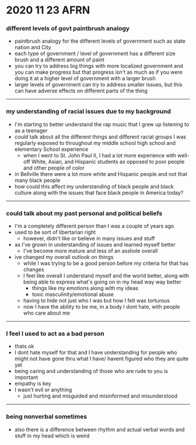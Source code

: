 # 2020 11 23 AFRN

### different levels of govt paintbrush analogy
- paintbrush analogy for the different levels of government such as state nation and City
- each type of government / level of government has a different size brush and a different amount of paint
- you can try to address big things with more localized government and you can make progress but that progress isn't as much as if you were doing it at a higher level of government with a larger brush
- larger levels of government can try to address smaller issues, but this can have adverse effects on different parts of the thing

---

### my understanding of racial issues due to my background
- I'm starting to better understand the rap music that I grew up listening to as a teenager
- could talk about all the different things and different racial groups I was regularly exposed to throughout my middle school high school and elementary School experience
  - when I went to St. John Paul II, I had a lot more experience with well-off White, Asian, and Hispanic students as opposed to poor people and other people of color
- in Bellville there were a lot more white and Hispanic people and not that many black people
- how could this affect my understanding of black people and black culture along with the issues that face black people in America today?

---

### could talk about my past personal and political beliefs
- I'm a completely different person than I was a couple of years ago
- used to be sort of libertarian right
  - however, didn't like or believe in many issues and stuff
- as I've grown in understanding of issues and learned myself better 
	- I've become more mature and less of an asshole overall
- ive changed my overall outlook on things 
  - while I was trying to be a good person before my criteria for that has changes 
  - I feel like overall I understand myself and the world better, along with being able to express what's going on in my head way way better 
  	- things like my emotions along with my ideas 
  	- toxic masculinity/emotional abuse 
  - having to hide not just who I was but how I felt was torturous 
  - now I have the ability to be me, in a body I dont hate, with people who care about me

---

### I feel I used to act as a bad person
- thats ok 
- I dont hate myself for that and I have understanding for people who might not have gone thru what I have/ havent figured who they are quite yet 
- being caring and understanding of those who are rude to you is important 
- empathy is key
- I wasn't evil or anything
  - just hurting and misguided and misinformed and misunderstood

---

### being nonverbal sometimes
- also there is a difference between rhythm and actual verbal words and stuff in my head which is weird
